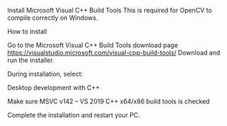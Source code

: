 Install Microsoft Visual C++ Build Tools
This is required for OpenCV to compile correctly on Windows.


How to install

Go to the Microsoft Visual C++ Build Tools download page
https://visualstudio.microsoft.com/visual-cpp-build-tools/ 
Download and run the installer.

During installation, select:

Desktop development with C++

Make sure MSVC v142 – VS 2019 C++ x64/x86 build tools is checked

Complete the installation and restart your PC.
